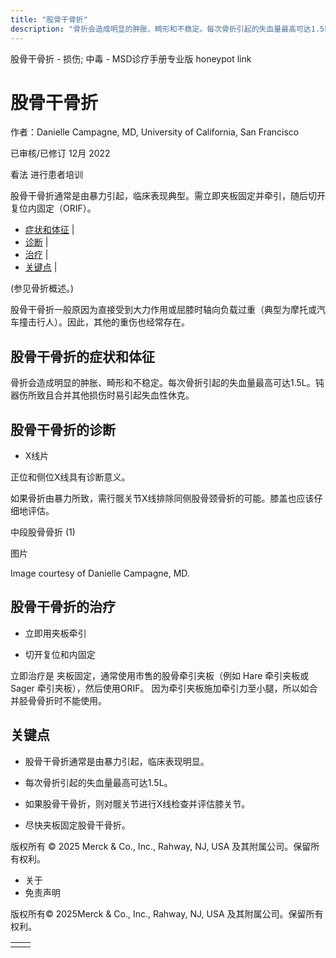 ```yaml
---
title: "股骨干骨折"
description: "骨折会造成明显的肿胀、畸形和不稳定。每次骨折引起的失血量最高可达1.5L。钝器伤所致且合并其他损伤时易引起失血性休克。"
---
```


﻿股骨干骨折 \- 损伤; 中毒 \- MSD诊疗手册专业版 honeypot link

# 股骨干骨折

作者：Danielle Campagne, MD, University of California, San Francisco

已审核/已修订 12月 2022

看法 进行患者培训

股骨干骨折通常是由暴力引起，临床表现典型。需立即夹板固定并牵引，随后切开复位内固定（ORIF）。

- [症状和体征](#症状和体征_v35078890_zh) \|
- [诊断](#诊断_v13387584_zh) \|
- [治疗](#治疗_v13387590_zh) \|
- [关键点](#关键点_v35078895_zh) \|

(参见骨折概述。)

股骨干骨折一般原因为直接受到大力作用或屈膝时轴向负载过重（典型为摩托或汽车撞击行人）。因此，其他的重伤也经常存在。

## 股骨干骨折的症状和体征

骨折会造成明显的肿胀、畸形和不稳定。每次骨折引起的失血量最高可达1.5L。钝器伤所致且合并其他损伤时易引起失血性休克。

## 股骨干骨折的诊断

- X线片


正位和侧位X线具有诊断意义。

如果骨折由暴力所致，需行髋关节X线排除同侧股骨颈骨折的可能。膝盖也应该仔细地评估。

中段股骨骨折 (1)



图片

Image courtesy of Danielle Campagne, MD.

## 股骨干骨折的治疗

- 立即用夹板牵引

- 切开复位和内固定


立即治疗是 夹板固定，通常使用市售的股骨牵引夹板（例如 Hare 牵引夹板或 Sager 牵引夹板），然后使用ORIF。 因为牵引夹板施加牵引力至小腿，所以如合并胫骨骨折时不能使用。

## 关键点

- 股骨干骨折通常是由暴力引起，临床表现明显。

- 每次骨折引起的失血量最高可达1.5L。

- 如果股骨干骨折，则对髋关节进行X线检查并评估膝关节。

- 尽快夹板固定股骨干骨折。




版权所有 © 2025
Merck & Co., Inc., Rahway, NJ, USA 及其附属公司。保留所有权利。

- 关于
- 免责声明

版权所有© 2025Merck & Co., Inc., Rahway, NJ, USA 及其附属公司。保留所有权利。

|     |     |
| --- | --- |
|  |  |